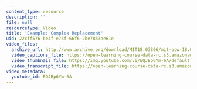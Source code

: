 ```yaml
---
content_type: resource
description: ''
file: null
resourcetype: Video
title: 'Example: Complex Replacement'
uid: 22cff576-be4f-e73f-66f6-2be7853ae61e
video_files:
  archive_url: http://www.archive.org/download/MIT18.03S06/mit-ocw-18.03-lec6-19feb2003-220k_512kb.mp4
  video_captions_file: https://open-learning-course-data-rc.s3.amazonaws.com/18-03sc-differential-equations-fall-2011/c1bd5f1d3ee0588f9fd8ce0476c32fc0_EQJBp6Ym-6A.vtt
  video_thumbnail_file: https://img.youtube.com/vi/EQJBp6Ym-6A/default.jpg
  video_transcript_file: https://open-learning-course-data-rc.s3.amazonaws.com/18-03sc-differential-equations-fall-2011/a0894ee1998a66eabb3f6e19947f19ba_EQJBp6Ym-6A.pdf
video_metadata:
  youtube_id: EQJBp6Ym-6A
---
```

